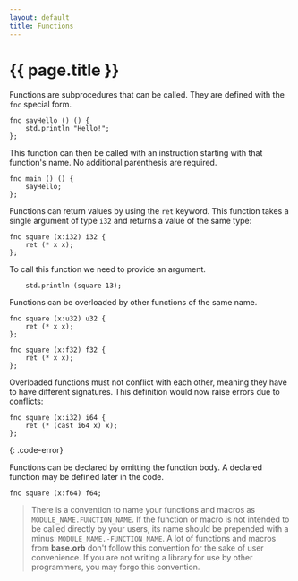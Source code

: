 ```yaml
---
layout: default
title: Functions
---
```

# {{ page.title }}

Functions are subprocedures that can be called. They are defined with the `fnc` special form.

```
fnc sayHello () () {
    std.println "Hello!";
};
```

This function can then be called with an instruction starting with that function's name. No additional parenthesis are required.

```
fnc main () () {
    sayHello;
};
```

Functions can return values by using the `ret` keyword. This function takes a single argument of type `i32` and returns a value of the same type:

```
fnc square (x:i32) i32 {
    ret (* x x);
};
```

To call this function we need to provide an argument.

```
    std.println (square 13);
```

Functions can be overloaded by other functions of the same name.

```
fnc square (x:u32) u32 {
    ret (* x x);
};

fnc square (x:f32) f32 {
    ret (* x x);
};
```

Overloaded functions must not conflict with each other, meaning they have to have different signatures. This definition would now raise errors due to conflicts:

```
fnc square (x:i32) i64 {
    ret (* (cast i64 x) x);
};
```
{: .code-error}

Functions can be declared by omitting the function body. A declared function may be defined later in the code.

```
fnc square (x:f64) f64;
```

> There is a convention to name your functions and macros as `MODULE_NAME.FUNCTION_NAME`. If the function or macro is not intended to be called directly by your users, its name should be prepended with a minus: `MODULE_NAME.-FUNCTION_NAME`. A lot of functions and macros from **base.orb** don't follow this convention for the sake of user convenience. If you are not writing a library for use by other programmers, you may forgo this convention.
